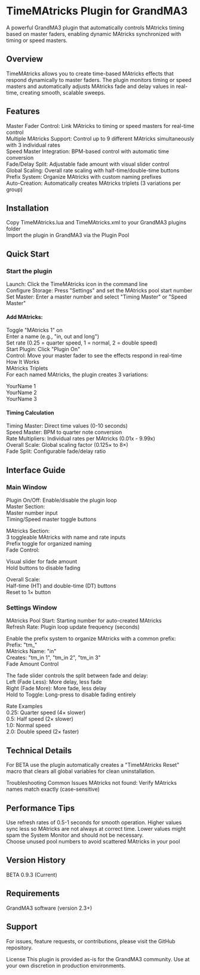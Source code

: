 # TimeMAtricks Plugin for GrandMA3
A powerful GrandMA3 plugin that automatically controls MAtricks timing based on master faders, enabling dynamic MAtricks synchronized with timing or speed masters.  

## Overview
TimeMAtricks allows you to create time-based MAtricks effects that respond dynamically to master faders. The plugin monitors timing or speed masters and automatically adjusts MAtricks fade and delay values in real-time, creating smooth, scalable sweeps.  

## Features
Master Fader Control: Link MAtricks to timing or speed masters for real-time control  
Multiple MAtricks Support: Control up to 9 different MAtricks simultaneously with 3 individual rates  
Speed Master Integration: BPM-based control with automatic time conversion  
Fade/Delay Split: Adjustable fade amount with visual slider control  
Global Scaling: Overall rate scaling with half-time/double-time buttons  
Prefix System: Organize MAtricks with custom naming prefixes  
Auto-Creation: Automatically creates MAtricks triplets (3 variations per group)  

## Installation
Copy TimeMAtricks.lua and TimeMAtricks.xml to your GrandMA3 plugins folder  
Import the plugin in GrandMA3 via the Plugin Pool  

## Quick Start
### Start the plugin
Launch: Click the TimeMAtricks icon in the command line  
Configure Storage: Press "Settings" and set the MAtricks pool start number  
Set Master: Enter a master number and select "Timing Master" or "Speed Master"  

#### Add MAtricks:  
Toggle "MAtricks 1" on  
Enter a name (e.g., "in, out and long")  
Set rate (0.25 = quarter speed, 1 = normal, 2 = double speed)  
Start Plugin: Click "Plugin On"  
Control: Move your master fader to see the effects respond in real-time  
How It Works  
MAtricks Triplets  
For each named MAtricks, the plugin creates 3 variations:  

YourName 1  
YourName 2  
YourName 3  

#### Timing Calculation  
Timing Master: Direct time values (0-10 seconds)  
Speed Master: BPM to quarter note conversion  
Rate Multipliers: Individual rates per MAtricks (0.01x - 9.99x)  
Overall Scale: Global scaling factor (0.125× to 8×)  
Fade Split: Configurable fade/delay ratio  

## Interface Guide
### Main Window  
Plugin On/Off: Enable/disable the plugin loop  
Master Section:  
Master number input  
Timing/Speed master toggle buttons  

MAtricks Section:  
3 toggleable MAtricks with name and rate inputs  
Prefix toggle for organized naming  
Fade Control:  

Visual slider for fade amount  
Hold buttons to disable fading  

Overall Scale:  
Half-time (HT) and double-time (DT) buttons  
Reset to 1× button  

### Settings Window  
MAtricks Pool Start: Starting number for auto-created MAtricks  
Refresh Rate: Plugin loop update frequency (seconds)  

Enable the prefix system to organize MAtricks with a common prefix:  
Prefix: "tm_"  
MAtricks Name: "in"  
Creates: "tm_in 1", "tm_in 2", "tm_in 3"  
Fade Amount Control  

The fade slider controls the split between fade and delay:  
Left (Fade Less): More delay, less fade  
Right (Fade More): More fade, less delay  
Hold to Toggle: Long-press to disable fading entirely  

Rate Examples  
0.25: Quarter speed (4× slower)  
0.5: Half speed (2× slower)  
1.0: Normal speed  
2.0: Double speed (2× faster)  

## Technical Details

For BETA use the plugin automatically creates a "TimeMAtricks Reset" macro that clears all global variables for clean uninstallation.

Troubleshooting
Common Issues
MAtricks not found: Verify MAtricks names match exactly (case-sensitive)

## Performance Tips
Use refresh rates of 0.5-1 seconds for smooth operation. Higher values sync less so MAtricks are not always at correct time. Lower values might spam the System Monitor and should not be necessary.  
Choose unused pool numbers to avoid scattered MAtricks in your pool  

## Version History
BETA 0.9.3 (Current)  

## Requirements
GrandMA3 software (version 2.3+)  

## Support
For issues, feature requests, or contributions, please visit the GitHub repository.  

License
This plugin is provided as-is for the GrandMA3 community. Use at your own discretion in production environments.  
